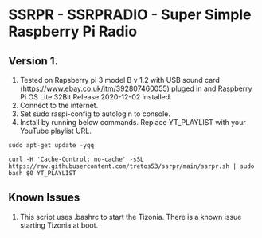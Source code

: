 # SSRPR - SSRPRADIO - Super Simple Raspberry Pi Radio

## Version 1.

1. Tested on Rapsberry pi 3 model B v 1.2 with USB sound card (https://www.ebay.co.uk/itm/392807460055) pluged in and Raspberry Pi OS Lite 32Bit Release 2020-12-02 installed.
2. Connect to the internet.
3. Set sudo raspi-config to autologin to console.
4. Install by running below commands. Replace YT_PLAYLIST with your YouTube playlist URL.

`sudo apt-get update -yqq`

`curl -H 'Cache-Control: no-cache' -sSL https://raw.githubusercontent.com/tretos53/ssrpr/main/ssrpr.sh | sudo bash $0 YT_PLAYLIST`

## Known Issues
1. This script uses .bashrc to start the Tizonia. There is a known issue starting Tizonia at boot.
